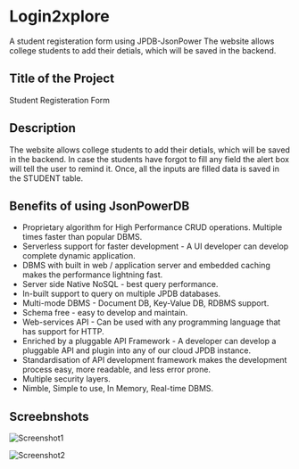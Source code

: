 # Login2xplore
A student registeration form using JPDB-JsonPower
The website allows college students to add their detials, which will be saved in the backend.

## Title of the Project 
Student Registeration Form
## Description 
The website allows college students to add their detials, which will be saved in the backend. In case the students have forgot to fill any field the alert box will tell the user to remind it. Once, all the inputs are filled data is saved in the STUDENT table.
## Benefits of using JsonPowerDB
* Proprietary algorithm for High Performance CRUD operations. Multiple times faster than popular DBMS.
* Serverless support for faster development - A UI developer can develop complete dynamic application.
* DBMS with built in web / application server and embedded caching makes the performance lightning fast.
* Server side Native NoSQL - best query performance.
* In-built support to query on multiple JPDB databases.
* Multi-mode DBMS - Document DB, Key-Value DB, RDBMS support.
* Schema free - easy to develop and maintain.
* Web-services API - Can be used with any programming language that has support for HTTP.
* Enriched by a pluggable API Framework - A developer can develop a pluggable API and plugin into any of our cloud JPDB instance.
* Standardisation of API development framework makes the development process easy, more readable, and less error prone.
* Multiple security layers.
* Nimble, Simple to use, In Memory, Real-time DBMS.

## Screebnshots

![Screenshot1](https://i.postimg.cc/sgchJrbd/ss1.png)

![Screenshot2](https://i.postimg.cc/yxZRhSCv/ss2.png)



